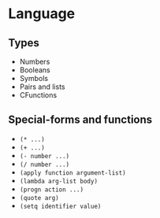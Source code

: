 Language
========

Types
-----

- Numbers
- Booleans
- Symbols
- Pairs and lists
- CFunctions

Special-forms and functions
---------------------------

- `(* ...)`
- `(+ ...)`
- `(- number ...)`
- `(/ number ...)`
- `(apply function argument-list)`
- `(lambda arg-list body)`
- `(progn action ...)`
- `(quote arg)`
- `(setq identifier value)`
